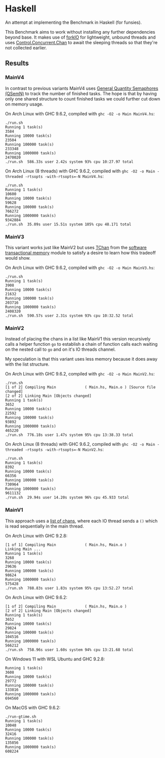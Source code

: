 # Haskell

An attempt at implementing the Benchmark in Haskell (for funsies).

This Benchmark aims to work without installing any further dependencies beyond base.
It makes use of [forkIO](https://hackage.haskell.org/package/base-4.18.0.0/docs/Control-Concurrent.html#v:forkIO) for lightweight, unbound threads and uses [Control.Concurrent.Chan](https://hackage.haskell.org/package/base-4.18.0.0/docs/Control-Concurrent-Chan.html) to await the sleeping threads so that they're not collected earlier.

## Results

### MainV4

In contrast to previous variants MainV4 uses [General Quantity Semaphores (QSemN)](https://hackage.haskell.org/package/base-4.18.0.0/docs/Control-Concurrent-QSemN.html) to track the number of finished tasks. The hope is that by having only one shared structure to count finished tasks we could further cut down on memory usage.

On Arch Linux with GHC 9.6.2,
compiled with `ghc -O2 -o Main MainV4.hs`:

```shell
./run.sh
Running 1 task(s)
3584
Running 10000 task(s)
23504
Running 100000 task(s)
233348
Running 1000000 task(s)
2470020
./run.sh  586.33s user 2.42s system 93% cpu 10:27.97 total
```

On Arch Linux (8 threads) with GHC 9.6.2,
compiled with `ghc -O2 -o Main -threaded -rtsopts -with-rtsopts=-N MainV4.hs`:

```shell
./run.sh
Running 1 task(s)
10600
Running 10000 task(s)
59628
Running 100000 task(s)
766272
Running 1000000 task(s)
9342884
./run.sh  35.09s user 15.51s system 105% cpu 48.171 total
```

### MainV3

This variant works just like MainV2 but uses [TChan](https://hackage.haskell.org/package/stm-2.5.1.0/docs/Control-Concurrent-STM-TChan.html) from the [software transactional memory](https://hackage.haskell.org/package/stm-2.5.1.0/docs/Control-Concurrent-STM.html) module to satisfy a desire to learn how this tradeoff would show.

On Arch Linux with GHC 9.6.2,
compiled with `ghc -O2 -o Main MainV3.hs`:

```shell
./run.sh
Running 1 task(s)
3908
Running 10000 task(s)
21632
Running 100000 task(s)
203716
Running 1000000 task(s)
2408320
./run.sh  590.57s user 2.31s system 93% cpu 10:32.52 total
```

### MainV2

Instead of placing the chans in a list like MainV1 this version recursively calls a helper function `go` to establish a chain of function calls each waiting on the nested call to `go` and on it's IO threads channel.

My speculation is that this variant uses less memory because it does away with the list structure.

On Arch Linux with GHC 9.6.2,
compiled with `ghc -O2 -o Main MainV2.hs`:

```shell
./run.sh
[1 of 2] Compiling Main             ( Main.hs, Main.o ) [Source file changed]
[2 of 2] Linking Main [Objects changed]
Running 1 task(s)
3652
Running 10000 task(s)
22592
Running 100000 task(s)
93892
Running 1000000 task(s)
465220
./run.sh  776.18s user 1.47s system 95% cpu 13:38.33 total
```

On Arch Linux (8 threads) with GHC 9.6.2,
compiled with `ghc -O2 -o Main -threaded -rtsopts -with-rtsopts=-N MainV2.hs`:

```shell
./run.sh
Running 1 task(s)
8392
Running 10000 task(s)
66356
Running 100000 task(s)
730964
Running 1000000 task(s)
9611132
./run.sh  29.94s user 14.20s system 96% cpu 45.933 total
```

### MainV1

This approach uses a [list of chans](https://hackage.haskell.org/package/base-4.18.0.0/docs/Control-Concurrent-Chan.html), where each IO thread sends a `()` which is read sequentially in the main thread.

On Arch Linux with GHC 9.2.8:

```shell
[1 of 1] Compiling Main             ( Main.hs, Main.o )
Linking Main ...
Running 1 task(s)
3268
Running 10000 task(s)
29636
Running 100000 task(s)
98624
Running 1000000 task(s)
575428
./run.sh  788.83s user 1.83s system 95% cpu 13:52.27 total
```

On Arch Linux with GHC 9.6.2:

```shell
[1 of 2] Compiling Main             ( Main.hs, Main.o )
[2 of 2] Linking Main [Objects changed]
Running 1 task(s)
3652
Running 10000 task(s)
29824
Running 100000 task(s)
104516
Running 1000000 task(s)
566212
./run.sh  758.96s user 1.60s system 94% cpu 13:21.68 total
```

On Windows 11 with WSL Ubuntu and GHC 9.2.8:

```shell
Running 1 task(s)
3608
Running 10000 task(s)
29772
Running 100000 task(s)
133816
Running 1000000 task(s)
694560
```

On MacOS with GHC 9.6.2:

```shell
./run-gtime.sh
Running 1 task(s)
10048
Running 10000 task(s)
32416
Running 100000 task(s)
135856
Running 1000000 task(s)
608224
```
